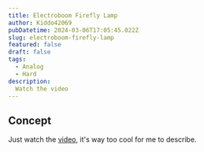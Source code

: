 ```yaml
---
title: Electroboom Firefly Lamp 
author: Kiddo42069
pubDatetime: 2024-03-06T17:05:45.022Z
slug: electroboom-firefly-lamp
featured: false
draft: false
tags:
  - Analog
  - Hard
description:
  Watch the video
---
```


## Concept

Just watch the [video](https://www.youtube.com/watch?v=iJGPMMMn8VU&pp=ygUTZWxlY3Ryb2Jvb20gZmlyZWZseQ%3D%3D), it's way too cool for me to describe.
